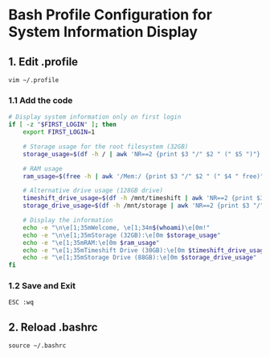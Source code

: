 # Bash Profile Configuration for System Information Display

## 1. Edit .profile
```
vim ~/.profile
```

### 1.1 Add the code
```bash
# Display system information only on first login
if [ -z "$FIRST_LOGIN" ]; then
    export FIRST_LOGIN=1

    # Storage usage for the root filesystem (32GB)
    storage_usage=$(df -h / | awk 'NR==2 {print $3 "/" $2 " (" $5 ")"}')

    # RAM usage
    ram_usage=$(free -h | awk '/Mem:/ {print $3 "/" $2 " (" $4 " free)"}')

    # Alternative drive usage (128GB drive)
    timeshift_drive_usage=$(df -h /mnt/timeshift | awk 'NR==2 {print $3 "/" $2 " (" $5 ")"}')
    storage_drive_usage=$(df -h /mnt/storage | awk 'NR==2 {print $3 "/" $2 " (" $5 ")"}')

    # Display the information
    echo -e "\n\e[1;35mWelcome, \e[1;34m$(whoami)\e[0m!"
    echo -e "\n\e[1;35mStorage (32GB):\e[0m $storage_usage"
    echo -e "\e[1;35mRAM:\e[0m $ram_usage"
    echo -e "\e[1;35mTimeshift Drive (30GB):\e[0m $timeshift_drive_usage"
    echo -e "\e[1;35mStorage Drive (88GB):\e[0m $storage_drive_usage"
fi
```

### 1.2 Save and Exit
```
ESC :wq
```

## 2. Reload .bashrc
```
source ~/.bashrc
```
